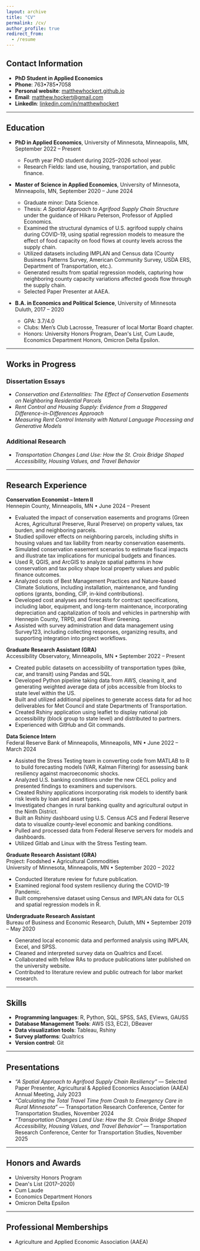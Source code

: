 ```yaml
---
layout: archive
title: "CV"
permalink: /cv/
author_profile: true
redirect_from:
  - /resume
---
```


## Contact Information
* **PhD Student in Applied Economics**
* **Phone**: 763•785•7058  
* **Personal website**: [matthewhockert.github.io](https://matthewhockert.github.io)  
* **Email**: [matthew.hockert@gmail.com](mailto:matthew.hockert@gmail.com)  
* **LinkedIn**: [linkedin.com/in/matthewhockert](https://www.linkedin.com/in/matthewhockert/)  

---

## Education
* **PhD in Applied Economics**, University of Minnesota, Minneapolis, MN, September 2022 – Present  
  * Fourth year PhD student during 2025–2026 school year.  
  * Research Fields: land use, housing, transportation, and public finance.  

* **Master of Science in Applied Economics**, University of Minnesota, Minneapolis, MN, September 2020 – June 2024  
  * Graduate minor: Data Science.  
  * Thesis: *A Spatial Approach to Agrifood Supply Chain Structure* under the guidance of Hikaru Peterson, Professor of Applied Economics.  
  * Examined the structural dynamics of U.S. agrifood supply chains during COVID-19, using spatial regression models to measure the effect of food capacity on food flows at county levels across the supply chain.  
  * Utilized datasets including IMPLAN and Census data (County Business Patterns Survey, American Community Survey, USDA ERS, Department of Transportation, etc.).  
  * Generated results from spatial regression models, capturing how neighboring county capacity variations affected goods flow through the supply chain.  
  * Selected Paper Presenter at AAEA.  

* **B.A. in Economics and Political Science**, University of Minnesota Duluth, 2017 – 2020  
  * GPA: 3.7/4.0  
  * Clubs: Men’s Club Lacrosse, Treasurer of local Mortar Board chapter.  
  * Honors: University Honors Program, Dean's List, Cum Laude, Economics Department Honors, Omicron Delta Epsilon.  

---

## Works in Progress

### Dissertation Essays
* *Conservation and Externalities: The Effect of Conservation Easements on Neighboring Residential Parcels*  
* *Rent Control and Housing Supply: Evidence from a Staggered Difference-in-Differences Approach*  
* *Measuring Rent Control Intensity with Natural Language Processing and Generative Models*  

### Additional Research
* *Transportation Changes Land Use: How the St. Croix Bridge Shaped Accessibility, Housing Values, and Travel Behavior*  

---

## Research Experience

**Conservation Economist – Intern II**  
Hennepin County, Minneapolis, MN • June 2024 – Present  
* Evaluated the impact of conservation easements and programs (Green Acres, Agricultural Preserve, Rural Preserve) on property values, tax burden, and neighboring parcels.  
* Studied spillover effects on neighboring parcels, including shifts in housing values and tax liability from nearby conservation easements.  
* Simulated conservation easement scenarios to estimate fiscal impacts and illustrate tax implications for municipal budgets and finances.  
* Used R, QGIS, and ArcGIS to analyze spatial patterns in how conservation and tax policy shape local property values and public finance outcomes.  
* Analyzed costs of Best Management Practices and Nature-based Climate Solutions, including installation, maintenance, and funding options (grants, bonding, CIP, in-kind contributions).  
* Developed cost analyses and forecasts for contract specifications, including labor, equipment, and long-term maintenance, incorporating depreciation and capitalization of tools and vehicles in partnership with Hennepin County, TRPD, and Great River Greening.  
* Assisted with survey administration and data management using Survey123, including collecting responses, organizing results, and supporting integration into project workflows.  

**Graduate Research Assistant (GRA)**  
Accessibility Observatory, Minneapolis, MN • September 2022 – Present  
* Created public datasets on accessibility of transportation types (bike, car, and transit) using Pandas and SQL.  
* Developed Python pipeline taking data from AWS, cleaning it, and generating weighted average data of jobs accessible from blocks to state level within the US.  
* Built and utilized additional pipelines to generate access data for ad hoc deliverables for Met Council and state Departments of Transportation.  
* Created Rshiny application using leaflet to display national job accessibility (block group to state level) and distributed to partners.  
* Experienced with GitHub and Git commands.  

**Data Science Intern**  
Federal Reserve Bank of Minneapolis, Minneapolis, MN • June 2022 – March 2024  
* Assisted the Stress Testing team in converting code from MATLAB to R to build forecasting models (VAR, Kalman Filtering) for assessing bank resiliency against macroeconomic shocks.  
* Analyzed U.S. banking conditions under the new CECL policy and presented findings to examiners and supervisors.  
* Created Rshiny applications incorporating risk models to identify bank risk levels by loan and asset types.  
* Investigated changes in rural banking quality and agricultural output in the Ninth District.  
* Built an Rshiny dashboard using U.S. Census ACS and Federal Reserve data to visualize county-level economic and banking conditions.  
* Pulled and processed data from Federal Reserve servers for models and dashboards.  
* Utilized Gitlab and Linux with the Stress Testing team.  

**Graduate Research Assistant (GRA)**  
Project: Foodshed • Agricultural Commodities  
University of Minnesota, Minneapolis, MN • September 2020 – 2022  
* Conducted literature review for future publication.  
* Examined regional food system resiliency during the COVID-19 Pandemic.  
* Built comprehensive dataset using Census and IMPLAN data for OLS and spatial regression models in R.  

**Undergraduate Research Assistant**  
Bureau of Business and Economic Research, Duluth, MN • September 2019 – May 2020  
* Generated local economic data and performed analysis using IMPLAN, Excel, and SPSS.  
* Cleaned and interpreted survey data on Qualtrics and Excel.  
* Collaborated with fellow RAs to produce publications later published on the university website.  
* Contributed to literature review and public outreach for labor market research.  

---

## Skills
* **Programming languages**: R, Python, SQL, SPSS, SAS, EViews, GAUSS  
* **Database Management Tools**: AWS (S3, EC2), DBeaver  
* **Data visualization tools**: Tableau, Rshiny  
* **Survey platforms**: Qualtrics  
* **Version control**: Git  

---

## Presentations
* *“A Spatial Approach to Agrifood Supply Chain Resiliency”* — Selected Paper Presenter, Agricultural & Applied Economics Association (AAEA) Annual Meeting, July 2023  
* *“Calculating the Total Travel Time from Crash to Emergency Care in Rural Minnesota”* — Transportation Research Conference, Center for Transportation Studies, November 2024  
* *“Transportation Changes Land Use: How the St. Croix Bridge Shaped Accessibility, Housing Values, and Travel Behavior”* — Transportation Research Conference, Center for Transportation Studies, November 2025  

---

## Honors and Awards
* University Honors Program  
* Dean's List (2017–2020)  
* Cum Laude  
* Economics Department Honors  
* Omicron Delta Epsilon  

---

## Professional Memberships
* Agriculture and Applied Economic Association (AAEA)  